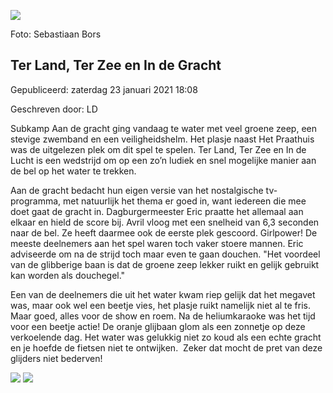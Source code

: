


![](https://nawaka.scouting.nl/images/articles/20180808-SB-0332.jpg)


 Foto: Sebastiaan Bors
 

Ter Land, Ter Zee en In de Gracht
----------------------------------





 Gepubliceerd: zaterdag 23 januari 2021 18:08
   

 Geschreven door: LD
   




 Subkamp Aan de gracht ging vandaag te water met veel groene zeep, een stevige zwemband en een veiligheidshelm. Het plasje naast Het Praathuis was de uitgelezen plek om dit spel te spelen. Ter Land, Ter Zee en In de Lucht is een wedstrijd om op een zo’n ludiek en snel mogelijke manier aan de bel op het water te trekken.
 



 Aan de gracht bedacht hun eigen versie van het nostalgische tv-programma, met natuurlijk het thema er goed in, want iedereen die mee doet gaat de gracht in. Dagburgermeester Eric praatte het allemaal aan elkaar en hield de score bij. Avril vloog met een snelheid van 6,3 seconden naar de bel. Ze heeft daarmee ook de eerste plek gescoord. Girlpower! De meeste deelnemers aan het spel waren toch vaker stoere mannen. Eric adviseerde om na de strijd toch maar even te gaan douchen. "Het voordeel van de glibberige baan is dat de groene zeep lekker ruikt en gelijk gebruikt kan worden als douchegel."
 



 Een van de deelnemers die uit het water kwam riep gelijk dat het megavet was, maar ook wel een beetje vies, het plasje ruikt namelijk niet al te fris. Maar goed, alles voor de show en roem. Na de heliumkaraoke was het tijd voor een beetje actie! De oranje glijbaan glom als een zonnetje op deze verkoelende dag. Het water was gelukkig niet zo koud als een echte gracht en je hoefde de fietsen niet te ontwijken.  Zeker dat mocht de pret van deze glijders niet bederven!
 






![](https://nawaka.scouting.nl/images/articles/20180808-SB-0648.jpg)
![](https://nawaka.scouting.nl/images/articles/20180808-SB-0657.jpg)




